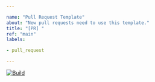 ```yaml
---

name: "Pull Request Template"
about: "New pull requests need to use this template."
title: "[PR] "
ref: "main"
labels:

- pull_request

---
```

<!---
Edit the title with "`[PR] Feature #NUMBER`"
Update the branch name in `BRANCH` to show build status.
URL encoded `#` is `%23`
--->
[![Build](https://jenkins.anrisoftware.com/job/com.jayfella-jme-jfx-11/job/BRANCH/badge/icon)](https://jenkins.anrisoftware.com/job/com.jayfella-jme-jfx-11/job/BRANCH/)
